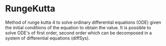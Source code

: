 # RungeKutta

Method of runge kutta 4 to solve ordinary differential equations (ODE) given the initial conditions 
of the equation to obtain the value. It is possible to solve ODE's of first order, second order 
which can be decomposed in a system of differential equations (diffSys).
